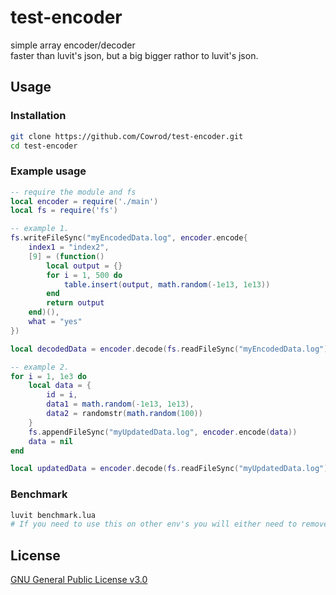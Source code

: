 # test-encoder
simple array encoder/decoder<br/>
faster than luvit's json, but a big bigger rathor to luvit's json.

## Usage

### Installation
```bash
git clone https://github.com/Cowrod/test-encoder.git
cd test-encoder
```

### Example usage

```lua
-- require the module and fs
local encoder = require('./main')
local fs = require('fs')

-- example 1.
fs.writeFileSync("myEncodedData.log", encoder.encode{
    index1 = "index2",
    [9] = (function()
        local output = {}
        for i = 1, 500 do
            table.insert(output, math.random(-1e13, 1e13))
        end
        return output
    end)(),
    what = "yes"
})

local decodedData = encoder.decode(fs.readFileSync("myEncodedData.log"))[1]

-- example 2.
for i = 1, 1e3 do
    local data = {
        id = i,
        data1 = math.random(-1e13, 1e13),
        data2 = randomstr(math.random(100))
    }
    fs.appendFileSync("myUpdatedData.log", encoder.encode(data))
    data = nil
end

local updatedData = encoder.decode(fs.readFileSync("myUpdatedData.log"))
```

### Benchmark

```bash
luvit benchmark.lua
# If you need to use this on other env's you will either need to remove the minifiying thing or replace it with another one that you have.
```

## License
[GNU General Public License v3.0](LICENSE)
